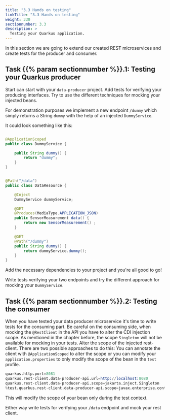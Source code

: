 ```yaml
---
title: "3.3 Hands on testing"
linkTitle: "3.3 Hands on testing"
weight: 330
sectionnumber: 3.3
description: >
  Testing your Quarkus application.
---
```


In this section we are going to extend our created REST microservices and create tests for the producer and consumer.


## Task {{% param sectionnumber %}}.1: Testing your Quarkus producer

Start can start with your `data-producer` project. Add tests for verifying your producing interfaces. Try to use the different techniques for mocking your injected beans.

For demonstration purposes we implement a new endpoint `/dummy` which simply returns a String `dummy` with the help of an injected `DummyService`.

It could look something like this:

```java

@ApplicationScoped
public class DummyService {

    public String dummy() {
        return "dummy";
    }
}

```

```java

@Path("/data")
public class DataResource {

    @Inject
    DummyService dummyService;

    @GET
    @Produces(MediaType.APPLICATION_JSON)
    public SensorMeasurement data() {
        return new SensorMeasurement() ;
    }

    @GET
    @Path("/dummy")
    public String dummy() {
        return dummyService.dummy();
    }
}

```

Add the necessary dependencies to your project and you're all good to go!

Write tests verifying your two endpoints and try the different approach for mocking your `DummyService`.


## Task {{% param sectionnumber %}}.2: Testing the consumer

When you have tested your data producer microservice it's time to write tests for the consuming part. Be careful on the consuming side, when mocking the `@RestClient` in the API you have to alter the CDI injection scope. As mentioned in the chapter before, the scope `Singleton` will not be available for mocking in your tests. Alter the scope of the injected rest-client. There are two possible approaches to do this: You can annotate the client with `@ApplicationScoped` to alter the scope or you can modify your `application.properties` to only modify the scope of the bean in the `test` profile.

```s
quarkus.http.port=8081
quarkus.rest-client.data-producer-api.url=http://localhost:8080
quarkus.rest-client.data-producer-api.scope=jakarta.inject.Singleton
%test.quarkus.rest-client.data-producer-api.scope=javax.enterprise.context.ApplicationScoped
```

This will modify the scope of your bean only during the test context.

Either way write tests for verifying your `/data` endpoint and mock your rest client.
